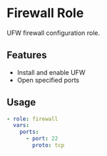 # Firewall Role

UFW firewall configuration role.

## Features

- Install and enable UFW
- Open specified ports

## Usage

```yaml
- role: firewall
  vars:
    ports:
      - port: 22
        proto: tcp
```
